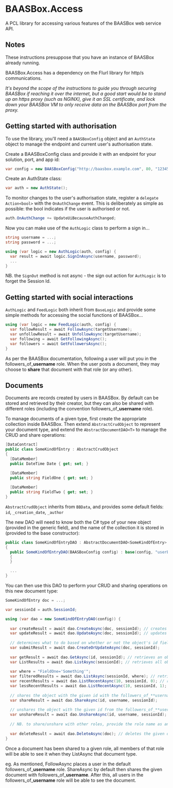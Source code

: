 # BAASBox.Access
A PCL library for accessing various features of the BAASBox web service API.

## Notes
These instructions presuppose that you have an instance of BAASBox already running.

BAASBox.Access has a dependency on the Flurl library for http/s communications.

*It's beyond the scope of the instructions to guide you through securing BAASBox if reaching it over the internet, but a good start would be to stand up an https proxy (such as NGINX), give it an SSL certificate, and lock down your BAASBox VM to only receive data on the BAASBox port from the proxy.*

## Getting started with authorisation

To use the library, you'll need a `BAASBoxConfig` object and an `AuthState` object to manage the endpoint and current user's authorisation state.

Create a BAASBoxConfig class and provide it with an endpoint for your solution, port, and app id:

```csharp
var config = new BAASBoxConfig("http://baasbox.example.com", 80, "1234567890");
```

Create an AuthState class:

```csharp
var auth = new AuthState();
```

To monitor changes to the user's authorisation state, register a `delegate Action<bool>` with the `OnAuthChange` event. This is deliberately as simple as possible: the bool indicates if the user is authorised or not.

```csharp
auth.OnAuthChange += UpdateUiBecauseAuthChanged;
```

Now you can make use of the `AuthLogic` class to perform a sign in...

```csharp
string username = ...;
string password = ...;

using (var logic = new AuthLogic(auth, config) {
  var result = await logic.SignInAsync(username, password);
  ...
}
```

NB. the `SignOut` method is not async - the sign out action for `AuthLogic` is to forget the Session Id.

## Getting started with social interactions

`AuthLogic` and `FeedLogic` both inherit from `BaseLogic` and provide some simple methods for accessing the social functions of BAASBox...

```csharp
using (var logic = new FeedLogic(auth, config) {
  var followResult = await FollowAsync(targetUsername);
  var unfollowResult = await UnfollowAsync(targetUsername);
  var following = await GetFollowingAsync();
  var followers = await GetFollowersAsync();
}
```

As per the BAASBox documentation, following a user will put you in the followers_of_**username** role. When the user posts a document, they may choose to **share** that document with that role (or any other).

## Documents

Documents are records created by users in BAASBox. By default can be stored and retrieved by their creator, but they can also be shared with different roles (including the convention followers_of_**username** role).

To manage documents of a given type, first create the appropriate collection inside BAASBox. Then extend `AbstractCrudObject` to represent your document type, and extend the `AbstractDocumentDAO<T>` to manage the CRUD and share operations:

```csharp
[DataContract]
public class SomeKindOfEntry : AbstractCrudObject 
{
  [DataMember]
  public DateTime Date { get; set; }

  [DataMember]
  public string FieldOne { get; set; }
  
  [DataMember]
  public string FieldTwo { get; set; }
}
```

`AbstractCrudObject` inherits from `BBData`, and provides some default fields: `id`, `_creation_date`, `_author`

The new DAO will need to know both the C# type of your new object (provided in the generic field), and the name of the collection it is stored in (provided to the base constructor):

```csharp
public class SomeKindOfEntryDAO : AbstractDocumentDAO<SomeKindOfEntry>
{
  public SomeKindOfEntryDAO(BAASBoxConfig config) : base(config, "userEntries")
  {
  }

  ...
}
```

You can then use this DAO to perform your CRUD and sharing operations on this new document type:

```csharp
SomeKindOfEntry doc = ...;

var sessionId = auth.SessionId;

using (var dao = new SomeKindOfEntryDAO(config)) {
  
  var createResult = await dao.CreateAsync(doc, sessionId); // creates a new document in BAASBox
  var updateResult = await dao.UpdateAsync(doc, sessionId); // updates the existing document in BAASBox
  
  // determines what to do based on whether or not the object's id field is currently null
  var submitResult = await dao.CreateOrUpdateAsync(doc, sessionId); 
  
  var getResult = await dao.GetAsync(id, sessionId); // retrieves an object by id
  var ListResults = await dao.ListAsync(sessionId); // retrieves all objects of this DAO's type
  
  var where = "FieldOne='Something'";
  var filteredResults = await dao.ListAsync(sessionId, where); // retrives all objects filtered by the where clause
  var recentResults = await dao.ListRecentAsync(10, sessionId, 0); // retrieves the most recent 10 objects
  var lessRecentResults = await dao.ListRecentAsync(10, sessionId, 1); // retrieves the 11th-20th recent objects
  
  // shares the object with the given id with the followers_of_**username** role
  var shareResult = await dao.ShareAsync(id, username, sessionId);
  
  // unshares the object with the given id from the followers_of_**username** role
  var unshareResult = await dao.UnshareAsync(id, username, sessionId);
  
  // NB. to share/unshare with other roles, provide the role name as an additional optional parameter
  
  var deleteResult = await dao.DeleteAsync(doc); // deletes the given document
}
```

Once a document has been shared to a given role, all members of that role will be able to see it when they ListAsync that document type.

eg. As mentioned, FollowAsync places a user in the default followers_of_**username** role. ShareAsync by default then shares the given document with followers_of_**username**. After this, all users in the followers_of_**username** role will be able to see the document.
